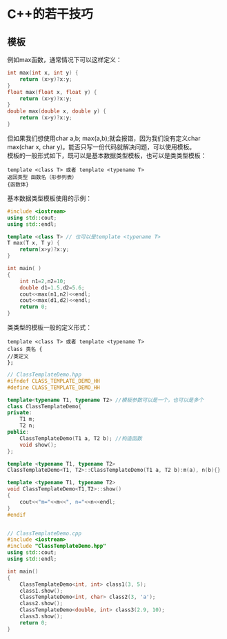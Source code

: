 # C++的若干技巧

## 模板
例如max函数，通常情况下可以这样定义：
```C++
int max(int x, int y) {
	return (x>y)?x:y;
}
float max(float x, float y) {
	return (x>y)?x:y;
}
double max(double x, double y) {
	return (x>y)?x:y;
}
```
但如果我们想使用char a,b; max(a,b);就会报错，因为我们没有定义char max(char x, char y)。能否只写一份代码就解决问题，可以使用模板。   
模板的一般形式如下，既可以是基本数据类型模板，也可以是类类型模板：
```text
template <class T> 或者 template <typename T>
返回类型 函数名（形参列表）
{函数体}
```
基本数据类型模板使用的示例：
```C++
#include <iostream>
using std::cout;
using std::endl;

template <class T> // 也可以是template <typename T>
T max(T x, T y) {
    return(x>y)?x:y;
}

int main( )
{
    int n1=2,n2=10;
    double d1=1.5,d2=5.6;
    cout<<max(n1,n2)<<endl;
    cout<<max(d1,d2)<<endl;
    return 0;
}
```
类类型的模板一般的定义形式：
```text
template <class T> 或者 template <typename T>
class 类名 {
//类定义
};
```
```C++
// ClassTemplateDemo.hpp
#ifndef CLASS_TEMPLATE_DEMO_HH
#define CLASS_TEMPLATE_DEMO_HH

template<typename T1, typename T2> //模板参数可以是一个，也可以是多个
class ClassTemplateDemo{
private:
    T1 m;
    T2 n;
public:
    ClassTemplateDemo(T1 a, T2 b); //构造函数
    void show();
};

template <typename T1, typename T2>
ClassTemplateDemo<T1, T2>::ClassTemplateDemo(T1 a, T2 b):m(a), n(b){}

template <typename T1, typename T2>
void ClassTemplateDemo<T1,T2>::show()
{
    cout<<"m="<<m<<", n="<<n<<endl;
}
#endif


// ClassTemplateDemo.cpp
#include <iostream>
#include "ClassTemplateDemo.hpp"
using std::cout;
using std::endl;

int main()
{
    ClassTemplateDemo<int, int> class1(3, 5);
    class1.show();
    ClassTemplateDemo<int, char> class2(3, 'a');
    class2.show();
    ClassTemplateDemo<double, int> class3(2.9, 10);
    class3.show();
    return 0;
}
```
